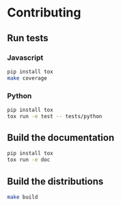 # Contributing

## Run tests

### Javascript

```bash
pip install tox
make coverage
```

### Python

```bash
pip install tox
tox run -e test -- tests/python
```

## Build the documentation

```bash
pip install tox
tox run -e doc
```

## Build the distributions 

```bash
make build
```
